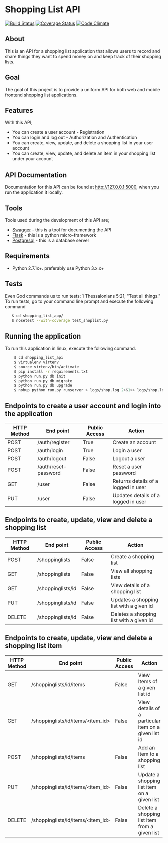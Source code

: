 # Shopping List API
[![Build Status](https://travis-ci.org/kasulani/shoppinglist_api.svg?branch=master)](https://travis-ci.org/kasulani/shoppinglist_api)
[![Coverage Status](https://coveralls.io/repos/github/kasulani/shoppinglist_api/badge.svg?branch=master)](https://coveralls.io/github/kasulani/shoppinglist_api?branch=master)
[![Code Climate](https://codeclimate.com/github/kasulani/shoppinglist_api.svg)](https://codeclimate.com/github/kasulani/shoppinglist_api)
## About
This is an API for a shopping list application that allows users to record and share things they want
to spend money on and keep track of their shopping lists.
## Goal
The goal of this project is to provide a uniform API for both web and mobile frontend shopping list applications.
## Features
With this API;
- You can create a user account - Registration
- You can login and log out - Authorization and Authentication
- You can create, view, update, and delete a shopping list in your user account
- You can create, view, update, and delete an item in your shopping list under your account
## API Documentation
Documentation for this API can be found at http://127.0.0.1:5000, when you run the application it locally.
## Tools
Tools used during the development of this API are;
- [Swagger](https://swagger.io/) - this is a tool for documenting the API
- [Flask](http://flask.pocoo.org/) - this is a python micro-framework
- [Postgresql](https://www.postgresql.org/) - this is a database server
## Requirements
- Python 2.7.1x+. preferably use Python 3.x.x+
## Tests
Even God commands us to run tests: 1 Thessalonians 5:21; "Test all things."
To run tests, go to your command line prompt and execute the following command
```sh
   $ cd shopping_list_app/
   $ nosetest --with-coverage test_shoplist.py
```
## Running the application
To run this application in linux, execute the following command.
```sh
    $ cd shopping_list_api
    $ virtualenv virtenv
    $ source virtenv/bin/activate
    $ pip install -r requirements.txt
    $ python run.py db init
    $ python run.py db migrate
    $ python run.py db upgrade
    $ nohup python run.py runserver > logs/shop.log 2>&1>> logs/shop.log & disown
```
## Endpoints to create a user account and login into the application
HTTP Method|End point | Public Access|Action
-----------|----------|--------------|------
POST | /auth/register | True | Create an account
POST | /auth/login | True | Login a user
POST | /auth/logout | False | Logout a user
POST | /auth/reset-password | False | Reset a user password
GET | /user | False | Returns details of a logged in user
PUT | /user | False | Updates details of a logged in user
## Endpoints to create, update, view and delete a shopping list
HTTP Method|End point | Public Access|Action
-----------|----------|--------------|------
POST | /shoppinglists | False | Create a shopping list
GET | /shoppinglists | False | View all shopping lists
GET | /shoppinglists/id | False | View details of a shopping list
PUT | /shoppinglists/id | False | Updates a shopping list with a given id
DELETE | /shoppinglists/id | False | Deletes a shopping list with a given id
## Endpoints to create, update, view and delete a shopping list item
HTTP Method|End point | Public Access|Action
-----------|----------|--------------|------
GET | /shoppinglists/id/items | False | View Items of a given list id
GET | /shoppinglists/id/items/<item_id> | False | View details of a particular item on a given list id
POST | /shoppinglists/id/items | False | Add an Item to a shopping list
PUT | /shoppinglists/id/items/<item_id> | False | Update a shopping list item on a given list
DELETE | /shoppinglists/id/items/<item_id> | False | Delete a shopping list item from a given list


